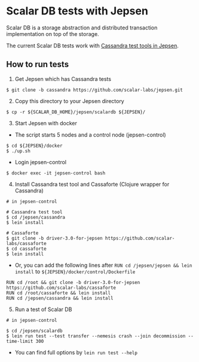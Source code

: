 # Scalar DB tests with Jepsen

Scalar DB is a storage abstraction and distributed transaction implementation on top of the storage.

The current Scalar DB tests work with [Cassandra test tools in Jepsen](https://github.com/scalar-labs/jepsen/tree/cassandra).

## How to run tests

1. Get Jepsen which has Cassandra tests

```
$ git clone -b cassandra https://github.com/scalar-labs/jepsen.git
```

2. Copy this directory to your Jepsen directory

```
$ cp -r ${SCALAR_DB_HOME}/jepsen/scalardb ${JEPSEN}/
```

3. Start Jepsen with docker
  - The script starts 5 nodes and a control node (jepsen-control)

```
$ cd ${JEPSEN}/docker
$ ./up.sh
```

  - Login jepsen-control

  ```
  $ docker exec -it jepsen-control bash
  ```

4. Install Cassandra test tool and Cassaforte (Clojure wrapper for Cassandra)

```
# in jepsen-control

# Cassandra test tool
$ cd /jepsen/cassandra
$ lein install

# Cassaforte
$ git clone -b driver-3.0-for-jepsen https://github.com/scalar-labs/cassaforte
$ cd cassaforte
$ lein install
```

- Or, you can add the following lines after `RUN cd /jepsen/jepsen && lein install` to `${JEPSEN}/docker/control/Dockerfile`

```
RUN cd /root && git clone -b driver-3.0-for-jepsen https://github.com/scalar-labs/cassaforte
RUN cd /root/cassaforte && lein install
RUN cd /jepsen/cassandra && lein install
```

5. Run a test of Scalar DB

```
# in jepsen-control

$ cd /jepsen/scalardb
$ lein run test --test transfer --nemesis crash --join decommission --time-limit 300
```

  - You can find full options by `lein run test --help`
